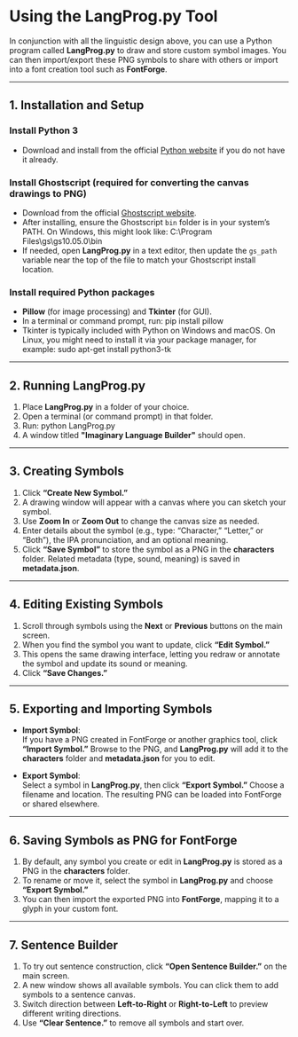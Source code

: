 # Using the LangProg.py Tool

In conjunction with all the linguistic design above, you can use a Python program called **LangProg.py** to draw and store custom symbol images. You can then import/export these PNG symbols to share with others or import into a font creation tool such as **FontForge**.

---

## 1. Installation and Setup

### Install Python 3
- Download and install from the official [Python website](https://www.python.org/) if you do not have it already.

### Install Ghostscript (required for converting the canvas drawings to PNG)
- Download from the official [Ghostscript website]([https://ghostscript.com/](https://www.ghostscript.com/releases/gsdnld.html)).
- After installing, ensure the Ghostscript `bin` folder is in your system’s PATH. On Windows, this might look like: C:\Program Files\gs\gs10.05.0\bin
- If needed, open **LangProg.py** in a text editor, then update the `gs_path` variable near the top of the file to match your Ghostscript install location.

### Install required Python packages
- **Pillow** (for image processing) and **Tkinter** (for GUI).
- In a terminal or command prompt, run: pip install pillow
- Tkinter is typically included with Python on Windows and macOS. On Linux, you might need to install it via your package manager, for example: sudo apt-get install python3-tk

---

## 2. Running LangProg.py

1. Place **LangProg.py** in a folder of your choice.
2. Open a terminal (or command prompt) in that folder.
3. Run: python LangProg.py
4. A window titled **"Imaginary Language Builder"** should open.

---

## 3. Creating Symbols

1. Click **“Create New Symbol.”**
2. A drawing window will appear with a canvas where you can sketch your symbol.
3. Use **Zoom In** or **Zoom Out** to change the canvas size as needed.
4. Enter details about the symbol (e.g., type: “Character,” “Letter,” or “Both”), the IPA pronunciation, and an optional meaning.
5. Click **“Save Symbol”** to store the symbol as a PNG in the **characters** folder. Related metadata (type, sound, meaning) is saved in **metadata.json**.

---

## 4. Editing Existing Symbols

1. Scroll through symbols using the **Next** or **Previous** buttons on the main screen.
2. When you find the symbol you want to update, click **“Edit Symbol.”**
3. This opens the same drawing interface, letting you redraw or annotate the symbol and update its sound or meaning.
4. Click **“Save Changes.”**

---

## 5. Exporting and Importing Symbols

- **Import Symbol**:  
If you have a PNG created in FontForge or another graphics tool, click **“Import Symbol.”** Browse to the PNG, and **LangProg.py** will add it to the **characters** folder and **metadata.json** for you to edit.

- **Export Symbol**:  
Select a symbol in **LangProg.py**, then click **“Export Symbol.”** Choose a filename and location. The resulting PNG can be loaded into FontForge or shared elsewhere.

---

## 6. Saving Symbols as PNG for FontForge

1. By default, any symbol you create or edit in **LangProg.py** is stored as a PNG in the **characters** folder.
2. To rename or move it, select the symbol in **LangProg.py** and choose **“Export Symbol.”**
3. You can then import the exported PNG into **FontForge**, mapping it to a glyph in your custom font.

---

## 7. Sentence Builder

1. To try out sentence construction, click **“Open Sentence Builder.”** on the main screen.
2. A new window shows all available symbols. You can click them to add symbols to a sentence canvas.
3. Switch direction between **Left-to-Right** or **Right-to-Left** to preview different writing directions.
4. Use **“Clear Sentence.”** to remove all symbols and start over.






